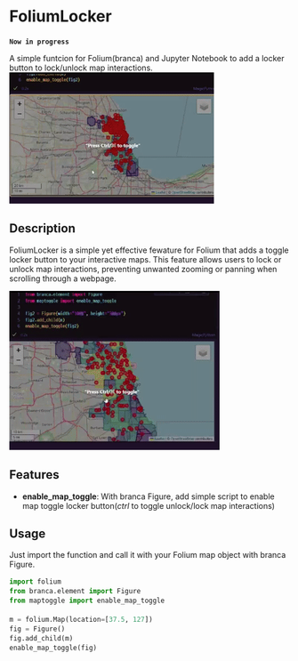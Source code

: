 # FoliumLocker

**`Now in progress`**

A simple funtcion for Folium(branca) and Jupyter Notebook to add a locker button to lock/unlock map interactions.
![image](img/ezgif-27e3a6d398ad58.gif)

## Description

FoliumLocker is a simple yet effective fewature for Folium that adds a toggle locker button to your interactive maps. This feature allows users to lock or unlock map interactions, preventing unwanted zooming or panning when scrolling through a webpage.

![image](img/ezgif-2bd678c1105c31.gif)

## Features

- **enable_map_toggle**: With branca Figure, add simple script to enable map toggle locker button(*ctrl* to toggle unlock/lock map interactions)

## Usage

Just import the function and call it with your Folium map object with branca Figure.

```python
import folium
from branca.element import Figure
from maptoggle import enable_map_toggle 

m = folium.Map(location=[37.5, 127])
fig = Figure()
fig.add_child(m)
enable_map_toggle(fig)
```
